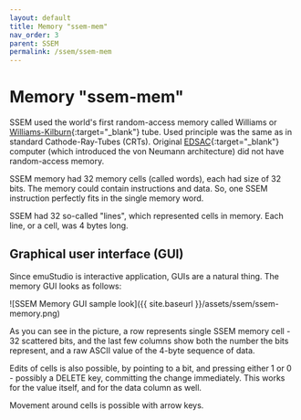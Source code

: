 ```yaml
---
layout: default
title: Memory "ssem-mem"
nav_order: 3
parent: SSEM
permalink: /ssem/ssem-mem
---
```


# Memory "ssem-mem"

SSEM used the world's first random-access memory called Williams or [Williams-Kilburn][tube]{:target="_blank"} tube. Used principle was the same as in standard Cathode-Ray-Tubes (CRTs). Original [EDSAC][edsac]{:target="_blank"} computer (which introduced the von Neumann architecture) did not have random-access memory.

SSEM memory had 32 memory cells (called words), each had size of 32 bits. The memory could contain instructions and data. So, one SSEM instruction perfectly fits in the single memory word.

SSEM had 32 so-called "lines", which represented cells in memory. Each line, or a cell, was 4 bytes long. 

## Graphical user interface (GUI)

Since emuStudio is interactive application, GUIs are a natural thing. The memory GUI looks as follows:

![SSEM Memory GUI sample look]({{ site.baseurl }}/assets/ssem/ssem-memory.png)

As you can see in the picture, a row represents single SSEM memory cell - 32 scattered bits, and the last few columns show both the number the bits represent, and a raw ASCII value of the 4-byte sequence of data.

Edits of cells is also possible, by pointing to a bit, and pressing either 1 or 0 - possibly a DELETE key, committing the change immediately. This works for the value itself, and for the data column as well.

Movement around cells is possible with arrow keys.


[tube]: https://en.wikipedia.org/wiki/Manchester_Small-Scale_Experimental_Machine#Williams-Kilburn_tube
[edsac]: https://en.wikipedia.org/wiki/EDSAC
